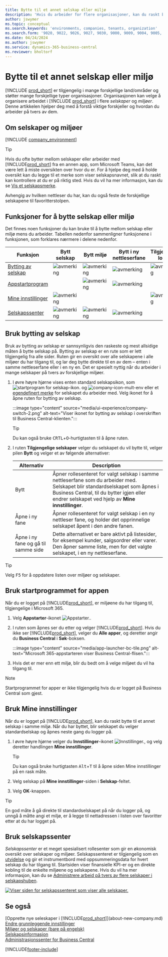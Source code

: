 ```yaml
---
title: Bytte til et annet selskap eller miljø
description: 'Hvis du arbeider for flere organisasjoner, kan du raskt bytte mellom miljøet og selskapene.'
author: jswymer
ms.topic: conceptual
ms.search.keywords: 'environments, companies, tenants, organization'
ms.search.form: '9020, 9022, 9026, 9027, 9030, 9000, 9009, 9004, 9005, 9024, 9006, 9007, 9010, 9016, 9017'
ms.date: 04/24/2024
ms.author: jswymer
ms.service: dynamics-365-business-central
ms.reviewer: bholtorf
---
```


# <a name="switching-to-another-company-or-environment"></a>Bytte til et annet selskap eller miljø

[!INCLUDE [prod_short](includes/prod_short.md)] er tilgjengelig i mange forskjellige land/områder og støtter mange forskjellige typer organisasjoner. Organisasjonen kan velge å organisere arbeidet i [!INCLUDE [prod_short](includes/prod_short.md)] i flere *selskaper* og *miljøer*. Denne artikkelen hjelper deg med å forstå viktige forskjeller og hvordan du arbeider på tvers av dem.

## <a name="about-companies-and-environments"></a>Om selskaper og miljøer

[!INCLUDE [company_environment](includes/company_environment.md)]

> [!TIP]
> Hvis du ofte bytter mellom selskaper eller arbeider med [!INCLUDE[prod_short](includes/prod_short.md)] fra en annen app, som Microsoft Teams, kan det være lett å miste oversikten over hvor du er. For å hjelpe deg med å holde oversikt kan du legge til et merke som viser selskapsnavnet, slik at du raskt kan kontrollere at du er på riktig sted. Hvis du vil ha mer informasjon, kan du se [Vis et selskapsmerke](admin-company-information.md#badge).
> 
> Avhengig av hvilken nettleser du har, kan du også feste de forskjellige selskapene til favoritterstolpen.  

<!--
[!INCLUDE [about-ui-learn](includes/about-ui-learn.md)]-->

## <a name="features-for-switching-company-or-environment"></a>Funksjoner for å bytte selskap eller miljø

Det finnes noen funksjoner du kan bruke til å bytte mellom selskap eller miljø mens du arbeider. Tabellen nedenfor sammenligner funksjonene i funksjonen, som forklares nærmere i delene nedenfor.

|Funksjon|Bytt selskap|Bytt miljø|Bytt i ny nettleserfane| Tilgjengelig lokalt|
|-------|--------------|------------------|-------------------------|----------------------|
|[Bytting av selskap](#use-the-company-switcher)|![avmerking](media/check.png "avmerking")|![avmerking](media/check.png "avmerking")|![avmerking](media/check.png "avmerking")|![avmerking](media/check.png "avmerking")|
|[Appstartprogram](#use-the-app-launcher)||![avmerking](media/check.png "avmerking")|![avmerking](media/check.png "avmerking")||
|[Mine innstillinger](#use-my-settings)|![avmerking](media/check.png "avmerking")|||![avmerking](media/check.png "avmerking")|
|[Selskapssenter](#use-company-hub)|![avmerking](media/check.png "avmerking")|![avmerking](media/check.png "avmerking")|![avmerking](media/check.png "avmerking")||

## <a name="use-the-company-switcher"></a>Bruk bytting av selskap

Bruk av bytting av selskap er sannsynligvis den raskeste og mest allsidige måten å bytte selskap på. Bytting av selskap er en rute som er lett tilgjengelig fra alle sider. Ruten gir en oversikt over alle selskapene i alle miljøer du har tilgang til, og lar deg bytte direkte til en av dem – enten i samme nettleserfane eller i en ny en. Det er spesielt nyttig når du arbeider i mange selskaper på tvers av forskjellige miljøer.

1. I øvre høyre hjørne vises enten standard selskapsikon, som ![startprogram for selskap-ikon.](media/ui-experience/company-icon.png "Viser ikonet for bytting av selskap som brukes når det er et enkelt miljø") og ![company-icon-mult-env](media/ui-experience/company-icon-multi-env.png "Viser ikonet for bytting av selskap som brukes når det er flere miljøer") eller et [egendefinert merke](admin-company-information.md#badge) for selskapet du arbeider med. Velg ikonet for å åpne ruten for bytting av selskap.

   :::image type="content" source="media/ui-experience/company-switch-2.png" alt-text="Viser ikonet for bytting av selskap i overskriften til Business Central-klienten.":::  

   > [!TIP]
   > Du kan også bruke <kbd>CRTL</kbd>+<kbd>O</kbd>-hurtigtasten til å åpne ruten.
2. I ruten **Tilgjengelige selskaper** velger du selskapet du vil bytte til, velger pilen **Bytt** og velger et av følgende alternativer:

   |Alternativ|Description|
   |------|-----------|
   |Bytt|Åpner rollesenteret for valgt selskap i samme nettleserfane som du arbeider med. Selskapet blir standardselskapet som åpnes i Business Central, til du bytter igjen eller endrer selskapet ved hjelp av **Mine innstillinger**. |
   |Åpne i ny fane|Åpner rollesenteret for valgt selskap i en ny nettleser fane, og holder det opprinnelige selskapet åpent i den andre fanen.|
   |Åpne i ny fane og gå til samme side|Dette alternativet er bare aktivt på listesider, for eksempel kunder, salgsordrer eller varer. Den åpner samme liste, men for det valgte selskapet, i en ny nettleserfane. |

> [!TIP]
> Velg <kbd>F5</kbd> for å oppdatere listen over miljøer og selskaper.

## <a name="use-the-app-launcher"></a>Bruk startprogrammet for appen

Når du er logget på [!INCLUDE[prod_short](includes/prod_short.md)], er miljøene du har tilgang til, tilgjengelige i Microsoft 365.  

1. Velg **Appstarter**-ikonet ![Appstarter.](media/app-launcher-icon.png "Appstarteren gir tilgang til flere funksjoner").
2. I ruten som åpnes ser du etter og velger [!INCLUDE[prod_short](includes/prod_short.md)]. Hvis du ikke ser [!INCLUDE[prod_short](includes/prod_short.md)], velger du **Alle apper**, og deretter angir du **Business Central** i **Søk**-boksen.

   :::image type="content" source="media/app-launcher-bc-tile.png" alt-text="Microsoft 365-appstarteren viser Business Central-flisen.":::  

3. Hvis det er mer enn ett miljø, blir du bedt om å velge miljøet du vil ha tilgang til.

> [!NOTE]
> Startprogrammet for apper er ikke tilgjengelig hvis du er logget på Business Central som gjest.

<!--
The following image shows tiles for accessing production and sandbox environments on the Dynamics 365 Home page.

:::image type="content" source="media/app-picker-environments.png" alt-text="The Dynamics 365 Home page showing production and sandbox environments.":::
-->
## <a name="use-my-settings"></a>Bruk Mine innstillinger

Når du er logget på [!INCLUDE[prod_short](includes/prod_short.md)], kan du raskt bytte til et annet selskap i samme miljø. Når du har byttet, blir selskapet du velger standardselskap og åpnes neste gang du logger på.

1. I øvre høyre hjørne velger du **Innstillinger**-ikonet ![Innstillinger.](media/ui-experience/settings_icon_small.png "Innstillinger-ikon for rollesenter"), og velg deretter handlingen **Mine innstillinger**.

    > [!TIP]
    > Du kan også bruke hurtigtasten <kbd>Alt</kbd>+<kbd>T</kbd> til å åpne siden Mine innstillinger på en rask måte.

2. Velg selskap på **Mine innstillinger**-siden i **Selskap**-feltet.  
3. Velg **OK**-knappen.

> [!TIP]
> En god måte å gå direkte til standardselskapet på når du logger på, og unngå å måtte angi et miljø, er å legge til nettadressen i listen over favoritter etter at du har logget på.

## <a name="use-company-hub"></a>Bruk selskapssenter

*Selskapssenter* er et meget spesialisert rollesenter som gir en økonomisk oversikt over selskaper og miljøer. Selskapssenteret er tilgjengelig som en [utvidelse](ui-extensions-company-hub.md) og gir et instrumentbord med oppsummeringsdata for hvert selskap du har tilgang til. Startsiden viser finansielle KPI-er og en direkte kobling til de enkelte miljøene og selskapene. Hvis du vil ha mer informasjon, kan du se [Administrere arbeid på tvers av flere selskaper i selskapshuben](company-hub.md).

[![Viser siden for selskapssenteret som viser alle selskaper.](media/company-hub.png)](media/company-hub.png#lightbox)  

## <a name="see-also"></a>Se også

[Opprette nye seleskaper i [!INCLUDE[prod_short](includes/prod_short.md)]](about-new-company.md)  
[Endre grunnleggende innstillinger](ui-change-basic-settings.md)  
[Miljøer og selskaper (bare på engelsk)](/dynamics365/business-central/dev-itpro/administration/tenant-environment-topology)  
[Selskapsinformasjon](admin-company-information.md)  
[Administrasjonssenter for Business Central](/dynamics365/business-central/dev-itpro/administration/tenant-admin-center)  

[!INCLUDE[footer-include](includes/footer-banner.md)]
